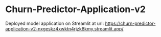 # Churn-Predictor-Application-v2

Deployed model application on Streamlit at 
url: https://churn-predictor-application-v2-nxgeskz4xwktn4rjzk8kmy.streamlit.app/

